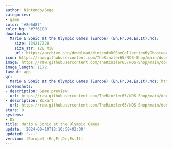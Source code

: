 ```yaml
---
author: Nintendo/Sega
categories:
- game
color: '#8e6d8f'
color_bg: '#7f6180'
downloads:
  Mario & Sonic at the Olympic Games (Europe) (En,Fr,De,Es,It).nds:
    size: 134217728
    size_str: 128 MiB
    url: https://archive.org/download/NintendoDSRomCollectionByGhostware/Mario%20%26%20Sonic%20at%20the%20Olympic%20Games%20%28Europe%29%20%28En%2CFr%2CDe%2CEs%2CIt%29.nds
icon: https://raw.githubusercontent.com/TheRinzler65/NDS-Shop/main/docs/assets/images/icons/mario%26sonicolympicgames.png
image: https://raw.githubusercontent.com/TheRinzler65/NDS-Shop/main/docs/assets/images/icons/mario%26sonicolympicgames.png
image_length: 1172
layout: app
qr:
  Mario & Sonic at the Olympic Games (Europe) (En,Fr,De,Es,It).nds: https://db-nds-shop.netlify.app/assets/images/qr/mario--sonic-at-the-olympic-games-europe-enfrdeesit-nds.png
screenshots:
- description: Game preview
  url: https://raw.githubusercontent.com/TheRinzler65/NDS-Shop/main/docs/assets/images/screenshots/mario%26sonicolympicsgame/mario%26sonicolympicsgame.png
- description: Boxart
  url: https://raw.githubusercontent.com/TheRinzler65/NDS-Shop/main/docs/assets/images/boxart/Mario%20%26%20Sonic%20at%20the%20Olympic%20Games%20(Europe)%20(En%2CFr%2CDe%2CEs%2CIt).nds.png
stars: 0
systems:
- DS
title: Mario & Sonic at the Olympic Games
update: '2024-08-10T18:10:58+02:00'
updated: '---'
version: (Europe) (En,Fr,De,Es,It)
---
```

